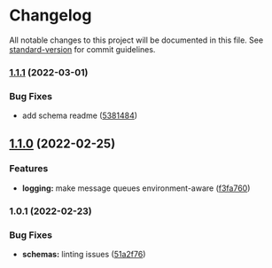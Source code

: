 # Changelog

All notable changes to this project will be documented in this file. See [standard-version](https://github.com/conventional-changelog/standard-version) for commit guidelines.

### [1.1.1](https://github.com/carbon-design-system/carbon-platform/compare/@carbon-platform/schemas@1.1.0...@carbon-platform/schemas@1.1.1) (2022-03-01)


### Bug Fixes

* add schema readme ([5381484](https://github.com/carbon-design-system/carbon-platform/commit/53814840e33955ec6eb5cff3d3d1f72eac23b01f))

## [1.1.0](https://github.com/carbon-design-system/carbon-platform/compare/@carbon-platform/schemas@1.0.1...@carbon-platform/schemas@1.1.0) (2022-02-25)


### Features

* **logging:** make message queues environment-aware ([f3fa760](https://github.com/carbon-design-system/carbon-platform/commit/f3fa760a1b756441a240cc63c984fc4a2348e681))

### 1.0.1 (2022-02-23)


### Bug Fixes

* **schemas:** linting issues ([51a2f76](https://github.com/carbon-design-system/carbon-platform/commit/51a2f76fd4b81bebdba06d61e7a760738a03723f))
